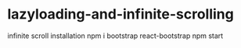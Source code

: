# lazyloading-and-infinite-scrolling
infinite scroll installation 
npm i bootstrap react-bootstrap
npm start 

